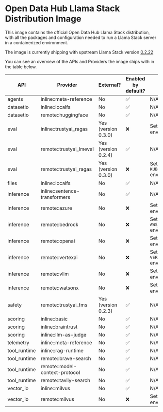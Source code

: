 <!-- This file is automatically generated by scripts/gen_distro_doc.py - do not update manually -->

# Open Data Hub Llama Stack Distribution Image

This image contains the official Open Data Hub Llama Stack distribution, with all the packages and configuration needed to run a Llama Stack server in a containerized environment.

The image is currently shipping with upstream Llama Stack version [0.2.22](https://github.com/llamastack/llama-stack/releases/tag/v0.2.22)

You can see an overview of the APIs and Providers the image ships with in the table below.

| API | Provider | External? | Enabled by default? | How to enable |
|-----|----------|-----------|---------------------|---------------|
| agents | inline::meta-reference | No | ✅ | N/A |
| datasetio | inline::localfs | No | ✅ | N/A |
| datasetio | remote::huggingface | No | ✅ | N/A |
| eval | inline::trustyai_ragas | Yes (version 0.3.0) | ❌ | Set the `EMBEDDING_MODEL` environment variable |
| eval | remote::trustyai_lmeval | Yes (version 0.2.4) | ✅ | N/A |
| eval | remote::trustyai_ragas | Yes (version 0.3.0) | ❌ | Set the `KUBEFLOW_LLAMA_STACK_URL` environment variable |
| files | inline::localfs | No | ✅ | N/A |
| inference | inline::sentence-transformers | No | ✅ | N/A |
| inference | remote::azure | No | ❌ | Set the `AZURE_API_KEY` environment variable |
| inference | remote::bedrock | No | ❌ | Set the `AWS_ACCESS_KEY_ID` environment variable |
| inference | remote::openai | No | ❌ | Set the `OPENAI_API_KEY` environment variable |
| inference | remote::vertexai | No | ❌ | Set the `VERTEX_AI_PROJECT` environment variable |
| inference | remote::vllm | No | ❌ | Set the `VLLM_URL` environment variable |
| inference | remote::watsonx | No | ❌ | Set the `WATSONX_API_KEY` environment variable |
| safety | remote::trustyai_fms | Yes (version 0.2.3) | ✅ | N/A |
| scoring | inline::basic | No | ✅ | N/A |
| scoring | inline::braintrust | No | ✅ | N/A |
| scoring | inline::llm-as-judge | No | ✅ | N/A |
| telemetry | inline::meta-reference | No | ✅ | N/A |
| tool_runtime | inline::rag-runtime | No | ✅ | N/A |
| tool_runtime | remote::brave-search | No | ✅ | N/A |
| tool_runtime | remote::model-context-protocol | No | ✅ | N/A |
| tool_runtime | remote::tavily-search | No | ✅ | N/A |
| vector_io | inline::milvus | No | ✅ | N/A |
| vector_io | remote::milvus | No | ❌ | Set the `MILVUS_ENDPOINT` environment variable |
